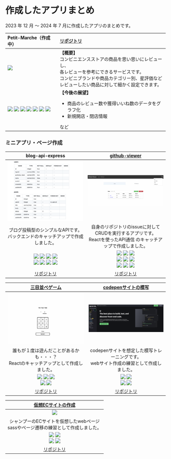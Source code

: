 # 作成したアプリまとめ

2023 年 12 月 ～ 2024 年 7 月に作成したアプリのまとめです。

| Petit-Marche（作成中） | <a href="https://github.com/tatsuya1981/Petit-Marche" target="_blank" >リポジトリ</a> |
| :-- | :-- |
| <img src="./img/petitmarche.png" width="450px" /> | **【概要】** <br />コンビニエンスストアの商品を思い思いにレビューし、<br/>各レビューを参考にできるサービスです。<br/>コンビニブランドや商品カテゴリー別、星評価など<br/>レビューしたい商品に対して細かく設定できます。<br/> |
| <img src="https://img.shields.io/badge/-Docker-1488C6.svg?logo=docker&style=plastic"> <img src="https://img.shields.io/badge/-Vercel-000000.svg?logo=vercel&style=plastic"> <img src="https://img.shields.io/badge/-Next.js%2014-000000.svg?logo=next.js&style=plastic"> <img src="https://img.shields.io/badge/-Typescript-007ACC.svg?logo=typescript&style=plastic"> <img src="https://img.shields.io/badge/-Sass-CC6699.svg?logo=sass&style=plastic"> <img src="https://img.shields.io/badge/-Eslint-4B32C3.svg?logo=eslint&style=plastic"> <img src="https://img.shields.io/badge/-Prettier-F7B93E.svg?logo=prettier&style=plastic"> <br/> | **【今後の展望】** <br /><ul><li>商品のレビュー数や獲得いいね数のデータをグラフ化</li><li>新規開店・閉店情報</li></ul>など |

### ミニアプリ・ページ作成

| blog-api-express | <a href="https://github-viewer-2024.netlify.app" target="_blank" >github-viewer</a> |
| :--: | :--: |
| <img src="./img/blogapi.png" width="500px" /> | <img src="./img/githubviewer.png" width="500px" /> |
| ブログ投稿型のシンプルなAPIです。<br/>バックエンドのキャッチアップで作成しました。<br/> | 自身のリポジトリのissueに対してCRUDを実行するアプリです。<br />Reactを使ったAPI通信 のキャッチアップで作成しました。<br/>|
| <img src="https://img.shields.io/badge/-Docker-1488C6.svg?logo=docker&style=plastic"> <img src="https://img.shields.io/badge/-Typescript-007ACC.svg?logo=typescript&style=plastic"> <img src="https://img.shields.io/badge/-Node.js-339933.svg?logo=node.js&style=plastic"> <img src="https://img.shields.io/badge/-Express-063A54.svg?logo=Express&style=plastic"> <br/> <img src="https://img.shields.io/badge/-Mysql-4479A1.svg?logo=mysql&style=plastic"> <img src="https://img.shields.io/badge/-Sequerize-89C967.svg?logo=&style=plastic"> <img src="https://img.shields.io/badge/-Eslint-4B32C3.svg?logo=eslint&style=plastic"> <img src="https://img.shields.io/badge/-Prettier-F7B93E.svg?logo=prettier&style=plastic"> | <img src="https://img.shields.io/badge/-React-61DAFB.svg?logo=react&style=plastic"> <img src="https://img.shields.io/badge/-React%20Router-61DAFB.svg?logo=react&style=plastic"> <img src="https://img.shields.io/badge/-Redux-764ABC.svg?logo=redux&style=plastic"> <br/> <img src="https://img.shields.io/badge/-Atomic%20Design-66595C.svg?logo=atom&style=plastic"> <img src="https://img.shields.io/badge/-axios-EE0000.svg?logo=&style=plastic"> <img src="https://img.shields.io/badge/-Netlify-00C7B7.svg?logo=netlify&style=plastic"> <br/> <img src="https://img.shields.io/badge/-styled%20components-FFCE0A.svg?logo=&style=plastic"> <img src="https://img.shields.io/badge/-Eslint-4B32C3.svg?logo=eslint&style=plastic"> <img src="https://img.shields.io/badge/-Prettier-F7B93E.svg?logo=prettier&style=plastic"> |
| <a href="https://github.com/tatsuya1981/blog-api-express" target="_blank">リポジトリ</a>| <a href="https://github.com/tatsuya1981/github-viewer" target="_blank">リポジトリ</a>|

| <a href="https://tatsuya1981.github.io/react-tic-tac-toe/" target="_blank">三目並べゲーム</a> | <a href="https://tatsuya1981.github.io/ws-0100-codepen-copy/" target="_blank">codepenサイトの模写</a> |
| :--: | :--: |
| <img src="./img/game.png" width="500px" />  | <img src="./img/codepen.png" width="500px" /> |
| 誰もが１度は遊んだことがあるかも・・・？<br/>Reactのキャッチアップとして作成しました。<br/> | codepenサイトを想定した模写トレーニングです。<br/>webサイト作成の練習として作成しました。<br/>|
| <img src="https://img.shields.io/badge/-React-61DAFB.svg?logo=react&style=plastic"> <img src="https://img.shields.io/badge/-styled%20components-FFCE0A.svg?logo=&style=plastic"> <img src="https://img.shields.io/badge/-Github%20pages-181717.svg?logo=github&style=plastic"> <br/> <img src="https://img.shields.io/badge/-Prettier-F7B93E.svg?logo=prettier&style=plastic"> <img src="https://img.shields.io/badge/-Html5-E34F26.svg?logo=html5&style=plastic"> |<img src="https://img.shields.io/badge/-Github%20pages-181717.svg?logo=github&style=plastic"> <img src="https://img.shields.io/badge/-Sass-CC6699.svg?logo=sass&style=plastic"> <br/> <img src="https://img.shields.io/badge/-Prettier-F7B93E.svg?logo=prettier&style=plastic"> <img src="https://img.shields.io/badge/-Html5-E34F26.svg?logo=html5&style=plastic"> |
| <a href="https://github.com/tatsuya1981/react-tic-tac-toe" target="_blank">リポジトリ</a>| <a href="https://github.com/tatsuya1981/ws-0100-codepen-copy" target="_blank">リポジトリ</a>|

| <a href="https://tatsuya1981.github.io/EC_site_shampoo/" target="_blank">仮想ECサイトの作成</a> | 
| :--: | 
| <img src="./img/shampooEC.png" width="500px" /> |
| シャンプーのECサイトを仮想したwebページ<br/>sassやページ遷移の練習として作成しました。<br/>|
| <img src="https://img.shields.io/badge/-Github%20pages-181717.svg?logo=github&style=plastic"> <img src="https://img.shields.io/badge/-Sass-CC6699.svg?logo=sass&style=plastic"> <br/> <img src="https://img.shields.io/badge/-Prettier-F7B93E.svg?logo=prettier&style=plastic"> <img src="https://img.shields.io/badge/-Html5-E34F26.svg?logo=html5&style=plastic">| 
| <a href="https://github.com/tatsuya1981/EC_site_shampoo" target="_blank">リポジトリ</a> | 

